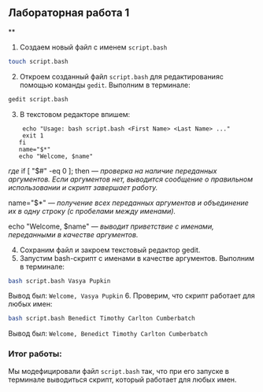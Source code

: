 
## Лабораторная работа 1

**

1. Создаем новый файл с именем `script.bash`

```bash
touch script.bash
```

2. Откроем созданный файл `script.bash` для редактированияс помощью команды `gedit`. Выполним в терминале:

```bash
gedit script.bash
```

3. В текстовом редакторе впишем:
```if [ "$#" -eq 0 ]; then
    echo "Usage: bash script.bash <First Name> <Last Name> ..."
    exit 1
   fi
   name="$*"
   echo "Welcome, $name"
```
*где* if [ "$#" -eq 0 ]; then *— проверка на наличие переданных аргументов. Если аргументов нет, выводится сообщение о правильном использовании и скрипт завершает работу.*

name="$*" *— получение всех переданных аргументов и объединение их в одну строку (с пробелами между именами).*

echo "Welcome, $name" *— выводит приветствие с именами, переданными в качестве аргументов.*

 4. Сохраним файл и закроем текстовый редактор gedit.
 5. Запустим bash-скрипт с именами в качестве аргументов. Выполним в терминале:
```bash
bash script.bash Vasya Pupkin
```
Вывод был:
`Welcome, Vasya Pupkin`
 6. Проверим, что скрипт работает для любых имен:
```bash
bash script.bash Benedict Timothy Carlton Cumberbatch
```
 Вывод был:
`Welcome, Benedict Timothy Carlton Cumberbatch`
### Итог работы:
Мы модефицировали файл `script.bash` так, что при его запуске в терминале выводиться скрипт, который работает для любых имен.
